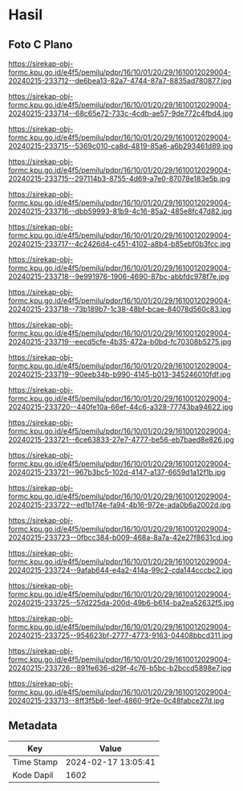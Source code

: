 # Hasil

## Foto C Plano

https://sirekap-obj-formc.kpu.go.id/e4f5/pemilu/pdpr/16/10/01/20/29/1610012029004-20240215-233712--de6bea13-82a7-4744-87a7-8835ad780877.jpg

https://sirekap-obj-formc.kpu.go.id/e4f5/pemilu/pdpr/16/10/01/20/29/1610012029004-20240215-233714--68c65e72-733c-4cdb-ae57-9de772c4fbd4.jpg

https://sirekap-obj-formc.kpu.go.id/e4f5/pemilu/pdpr/16/10/01/20/29/1610012029004-20240215-233715--5369c010-ca8d-4819-85a6-a6b293461d89.jpg

https://sirekap-obj-formc.kpu.go.id/e4f5/pemilu/pdpr/16/10/01/20/29/1610012029004-20240215-233715--297114b3-8755-4d69-a7e0-87078e183e5b.jpg

https://sirekap-obj-formc.kpu.go.id/e4f5/pemilu/pdpr/16/10/01/20/29/1610012029004-20240215-233716--dbb59993-81b9-4c16-85a2-485e8fc47d82.jpg

https://sirekap-obj-formc.kpu.go.id/e4f5/pemilu/pdpr/16/10/01/20/29/1610012029004-20240215-233717--4c2426d4-c451-4102-a8b4-b85ebf0b3fcc.jpg

https://sirekap-obj-formc.kpu.go.id/e4f5/pemilu/pdpr/16/10/01/20/29/1610012029004-20240215-233718--9e991976-1906-4690-87bc-abbfdc978f7e.jpg

https://sirekap-obj-formc.kpu.go.id/e4f5/pemilu/pdpr/16/10/01/20/29/1610012029004-20240215-233718--73b189b7-1c38-48bf-bcae-84078d560c83.jpg

https://sirekap-obj-formc.kpu.go.id/e4f5/pemilu/pdpr/16/10/01/20/29/1610012029004-20240215-233719--eecd5cfe-4b35-472a-b0bd-fc70308b5275.jpg

https://sirekap-obj-formc.kpu.go.id/e4f5/pemilu/pdpr/16/10/01/20/29/1610012029004-20240215-233719--90eeb34b-b990-4145-b013-345246010fdf.jpg

https://sirekap-obj-formc.kpu.go.id/e4f5/pemilu/pdpr/16/10/01/20/29/1610012029004-20240215-233720--440fe10a-66ef-44c6-a328-77743ba94622.jpg

https://sirekap-obj-formc.kpu.go.id/e4f5/pemilu/pdpr/16/10/01/20/29/1610012029004-20240215-233721--6ce63833-27e7-4777-be56-eb7baed8e826.jpg

https://sirekap-obj-formc.kpu.go.id/e4f5/pemilu/pdpr/16/10/01/20/29/1610012029004-20240215-233721--967b3bc5-102d-4147-a137-6659d1a12f1b.jpg

https://sirekap-obj-formc.kpu.go.id/e4f5/pemilu/pdpr/16/10/01/20/29/1610012029004-20240215-233722--ed1b174e-fa94-4b16-972e-ada0b6a2002d.jpg

https://sirekap-obj-formc.kpu.go.id/e4f5/pemilu/pdpr/16/10/01/20/29/1610012029004-20240215-233723--0fbcc384-b009-468a-8a7a-42e27f8631cd.jpg

https://sirekap-obj-formc.kpu.go.id/e4f5/pemilu/pdpr/16/10/01/20/29/1610012029004-20240215-233724--9afab644-e4a2-414a-99c2-cda144cccbc2.jpg

https://sirekap-obj-formc.kpu.go.id/e4f5/pemilu/pdpr/16/10/01/20/29/1610012029004-20240215-233725--57d225da-200d-49b6-b614-ba2ea52632f5.jpg

https://sirekap-obj-formc.kpu.go.id/e4f5/pemilu/pdpr/16/10/01/20/29/1610012029004-20240215-233725--954623bf-2777-4773-9163-04408bbcd311.jpg

https://sirekap-obj-formc.kpu.go.id/e4f5/pemilu/pdpr/16/10/01/20/29/1610012029004-20240215-233726--891fe636-d29f-4c76-b5bc-b2bccd5898e7.jpg

https://sirekap-obj-formc.kpu.go.id/e4f5/pemilu/pdpr/16/10/01/20/29/1610012029004-20240215-233713--8ff3f5b6-1eef-4860-9f2e-0c48fabce27d.jpg


## Metadata

| Key        | Value               |
| ---------- | ------------------- |
| Time Stamp | 2024-02-17 13:05:41 |
| Kode Dapil | 1602                |



